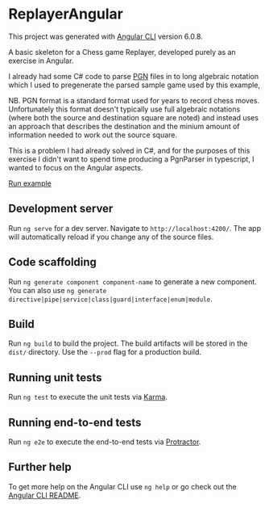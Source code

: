 # ReplayerAngular

This project was generated with [Angular CLI](https://github.com/angular/angular-cli) version 6.0.8.

A basic skeleton for a Chess game Replayer, developed purely as an exercise in Angular.

I already had some C# code to parse [PGN](https://en.wikipedia.org/wiki/Portable_Game_Notation) files in to long algebraic notation which I used to pregenerate the parsed sample game used by this example, 

NB. PGN format is a standard format used for years to record chess moves. Unfortunately this format doesn't typically use full algebraic notations (where both the source and destination square are noted) and instead uses an approach that describes the destination and the minium amount of information needed to work out the source square.

This is a problem I had already solved in C#, and for the purposes of this exercise I didn't want to spend time producing a PgnParser in typescript, I wanted to focus on the Angular aspects.

[Run example](https://htmlpreview.github.io/?https://github.com/Chrislee187/Chess/blob/master/Viewers/ReplayerAngular/dist/ReplayerAngular/index.html)


## Development server

Run `ng serve` for a dev server. Navigate to `http://localhost:4200/`. The app will automatically reload if you change any of the source files.

## Code scaffolding

Run `ng generate component component-name` to generate a new component. You can also use `ng generate directive|pipe|service|class|guard|interface|enum|module`.

## Build

Run `ng build` to build the project. The build artifacts will be stored in the `dist/` directory. Use the `--prod` flag for a production build.

## Running unit tests

Run `ng test` to execute the unit tests via [Karma](https://karma-runner.github.io).

## Running end-to-end tests

Run `ng e2e` to execute the end-to-end tests via [Protractor](http://www.protractortest.org/).

## Further help

To get more help on the Angular CLI use `ng help` or go check out the [Angular CLI README](https://github.com/angular/angular-cli/blob/master/README.md).
